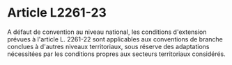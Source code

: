 # Article L2261-23

A défaut de convention au niveau national, les conditions d'extension prévues à l'article L. 2261-22 sont applicables aux conventions de branche conclues à d'autres niveaux territoriaux, sous réserve des adaptations nécessitées par les conditions propres aux secteurs territoriaux considérés.